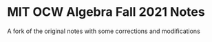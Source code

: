 # MIT OCW Algebra Fall 2021 Notes
 A fork of the original notes with some corrections and modifications
